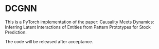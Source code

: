 # DCGNN

This is a PyTorch implementation of the paper: Causality Meets Dynamics: Inferring Latent Interactions of Entities from Pattern Prototypes for Stock Prediction.

The code will be released after acceptance.
